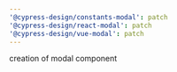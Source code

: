 ```yaml
---
'@cypress-design/constants-modal': patch
'@cypress-design/react-modal': patch
'@cypress-design/vue-modal': patch
---
```


creation of modal component

